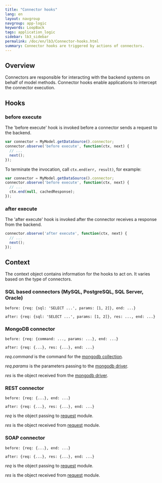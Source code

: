 ```yaml
---
title: "Connector hooks"
lang: en
layout: navgroup
navgroup: app-logic
keywords: LoopBack
tags: application_logic
sidebar: lb3_sidebar
permalink: /doc/en/lb3/Connector-hooks.html
summary: Connector hooks are triggered by actions of connectors.
---
```

## Overview

Connectors are responsible for interacting with the backend systems on behalf of model methods.
Connector hooks enable applications to intercept the connector execution.

## Hooks

### before execute

The 'before execute' hook is invoked before a connector sends a request to the backend.

```javascript
var connector = MyModel.getDataSource().connector;
connector.observe('before execute', function(ctx, next) {
  // ...
  next();
});
```

To terminate the invocation, call `ctx.end(err, result)`, for example:

```javascript
var connector = MyModel.getDataSource().connector;
connector.observe('before execute', function(ctx, next) {
  // ...
  ctx.end(null, cachedResponse);
});
```

### after execute

The 'after execute' hook is invoked after the connector receives a response from the backend.

```javascript
connector.observe('after execute', function(ctx, next) {
  // ...
  next();
});
```

## Context

The context object contains information for the hooks to act on. It varies based on the type of connectors. 

### SQL based connectors (MySQL, PostgreSQL, SQL Server, Oracle)

```
before: {req: {sql: 'SELECT ...', params: [1, 2]}, end: ...}
```

```
after: {req: {sql: 'SELECT ...', params: [1, 2]}, res: ..., end: ...}
```

### MongoDB connector

```
before: {req: {command: ..., params: ...}, end: ...}
```

```
after: {req: {...}, res: {...}, end: ...}
```

_req.command_ is the command for the [mongodb collection](http://mongodb.github.io/node-mongodb-native/2.0/api/Collection.html).

_req.params_ is the parameters passing to the [mongodb driver](https://github.com/mongodb/node-mongodb-native).

_res_ is the object received from the [mongodb driver](https://github.com/mongodb/node-mongodb-native).

### REST connector

```
before: {req: {...}, end: ...}
```

```
after: {req: {...}, res: {...}, end: ...}
```

_req_ is the object passing to [request](https://github.com/request/request) module.

_res_ is the object received from [request](https://github.com/request/request) module.

### SOAP connector

```
before: {req: {...}, end: ...}
```

```
after: {req: {...}, res: {...}, end: ...}
```

_req_ is the object passing to [request](https://github.com/request/request) module.

_res_ is the object received from [request](https://github.com/request/request) module.
